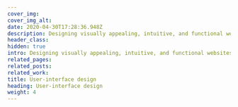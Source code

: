 ```yaml
---
cover_img: 
cover_img_alt:
date: 2020-04-30T17:28:36.948Z
description: Designing visually appealing, intuitive, and functional websites, through thoughtful layout, colour, typography, navigation, interactivity and animation.
header_class: 
hidden: true
intro: Designing visually appealing, intuitive, and functional websites, through thoughtful layout, colour, typography, navigation, interactivity and animation.
related_pages:
related_posts:
related_work:
title: User-interface design
heading: User-interface design
weight: 4
---
```

